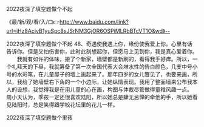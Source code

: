 2022夜深了填空题做个不起

《最/新/观/看/入/口👉http://www.baidu.com/link?url=jHz8AcivB1yuSpc8sJSrNM3GjOR6OSPiMLRbBTcVT1O&wd》--

2022夜深了填空题做个不起	48、奇遇使我遇上你，缘份使我爱上你。心里有话告诉你。但是又怕伤害你，此时此刻想起你，但愿马上见到你，我是真心爱着你。
　　我就有如许的体味，搬了个新家，墙壁都是新刷的，看得我手好痒。所以，一个礼拜天的下昼，我就筹备了第一次全国代表大会堆水性的告白颜色，几支中号小号的水彩笔，在儿童屋子的墙上画起来了。那年四岁的女儿瞥见了，也要来画，所以，我给了她墙壁右下角的一个小边际，让她纵情表现。我用了整面墙来公布我本人的设想，我觉得我是在用儿童的心在画，构图与体裁尽管做得童稚风趣一点。
周小天认为，季莜一定还很喜欢陆阳，所以她总是肆无忌惮的牵他的手，所以她看见陆阳时，总是笑得跟学校花坛里的花儿一样。





2022夜深了填空题做个里孩
